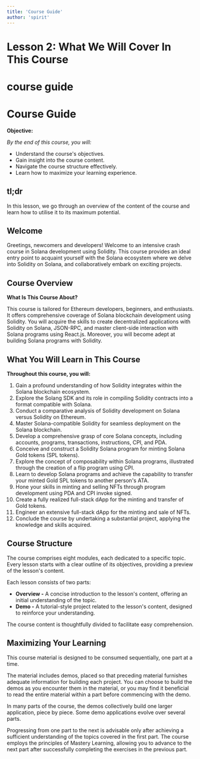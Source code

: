 ```yaml
---
title: 'Course Guide'
author: 'spirit'
---
```


<h1>Lesson 2: What We Will Cover In This Course</h1>

# course guide

# **Course Guide**

**Objective:**

*By the end of this course, you will:*

- Understand the course's objectives.
- Gain insight into the course content.
- Navigate the course structure effectively.
- Learn how to maximize your learning experience.

## tl;dr

In this lesson, we go through an overview of the content of the course and learn how to utilise it to its maximum potential.

## **Welcome**

Greetings, newcomers and developers! Welcome to an intensive crash course in Solana development using Solidity. This course provides an ideal entry point to acquaint yourself with the Solana ecosystem where we delve into Solidity on Solana, and collaboratively embark on exciting projects.

## **Course Overview**

**What Is This Course About?**

This course is tailored for Ethereum developers, beginners, and enthusiasts. It offers comprehensive coverage of Solana blockchain development using Solidity. You will acquire the skills to create decentralized applications with Solidity on Solana, JSON-RPC, and master client-side interaction with Solana programs using React.js. Moreover, you will become adept at building Solana programs with Solidity.

## **What You Will Learn in This Course**

**Throughout this course, you will:**

1. Gain a profound understanding of how Solidity integrates within the Solana blockchain ecosystem.
2. Explore the Solang SDK and its role in compiling Solidity contracts into a format compatible with Solana.
3. Conduct a comparative analysis of Solidity development on Solana versus Solidity on Ethereum.
4. Master Solana-compatible Solidity for seamless deployment on the Solana blockchain.
5. Develop a comprehensive grasp of core Solana concepts, including accounts, programs, transactions, instructions, CPI, and PDA.
6. Conceive and construct a Solidity Solana program for minting Solana Gold tokens (SPL tokens).
7. Explore the concept of composability within Solana programs, illustrated through the creation of a flip program using CPI.
8. Learn to develop Solana programs and achieve the capability to transfer your minted Gold SPL tokens to another person's ATA.
9. Hone your skills in minting and selling NFTs through program development using PDA and CPI invoke signed.
10. Create a fully realized full-stack dApp for the minting and transfer of Gold tokens.
11. Engineer an extensive full-stack dApp for the minting and sale of NFTs.
12. Conclude the course by undertaking a substantial project, applying the knowledge and skills acquired.

## **Course Structure**

The course comprises eight modules, each dedicated to a specific topic. Every lesson starts with a clear outline of its objectives, providing a preview of the lesson's content.

Each lesson consists of two parts:

- **Overview -** A concise introduction to the lesson's content, offering an initial understanding of the topic.
- **Demo -** A tutorial-style project related to the lesson's content, designed to reinforce your understanding.

The course content is thoughtfully divided to facilitate easy comprehension.

## **Maximizing Your Learning**

This course material is designed to be consumed sequentially, one part at a time.

The material includes demos, placed so that preceding material furnishes adequate information for building each project. You can choose to build the demos as you encounter them in the material, or you may find it beneficial to read the entire material within a part before commencing with the demo.

In many parts of the course, the demos collectively build one larger application, piece by piece. Some demo applications evolve over several parts.

Progressing from one part to the next is advisable only after achieving a sufficient understanding of the topics covered in the first part. The course employs the principles of Mastery Learning, allowing you to advance to the next part after successfully completing the exercises in the previous part.